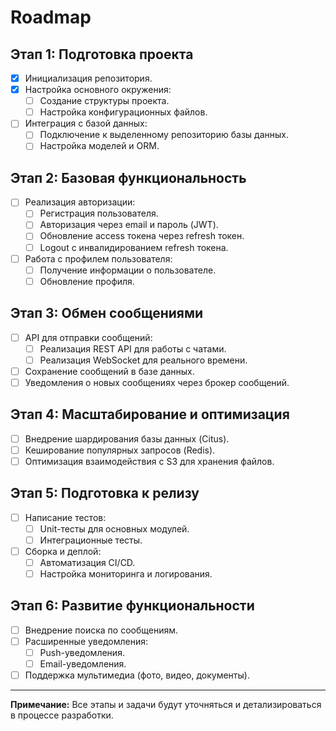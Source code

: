 # Roadmap

## Этап 1: Подготовка проекта
- [x] Инициализация репозитория.
- [x] Настройка основного окружения:
  - [ ] Создание структуры проекта.
  - [ ] Настройка конфигурационных файлов.
- [ ] Интеграция с базой данных:
  - [ ] Подключение к выделенному репозиторию базы данных.
  - [ ] Настройка моделей и ORM.

## Этап 2: Базовая функциональность
- [ ] Реализация авторизации:
  - [ ] Регистрация пользователя.
  - [ ] Авторизация через email и пароль (JWT).
  - [ ] Обновление access токена через refresh токен.
  - [ ] Logout с инвалидированием refresh токена.
- [ ] Работа с профилем пользователя:
  - [ ] Получение информации о пользователе.
  - [ ] Обновление профиля.

## Этап 3: Обмен сообщениями
- [ ] API для отправки сообщений:
  - [ ] Реализация REST API для работы с чатами.
  - [ ] Реализация WebSocket для реального времени.
- [ ] Сохранение сообщений в базе данных.
- [ ] Уведомления о новых сообщениях через брокер сообщений.

## Этап 4: Масштабирование и оптимизация
- [ ] Внедрение шардирования базы данных (Citus).
- [ ] Кеширование популярных запросов (Redis).
- [ ] Оптимизация взаимодействия с S3 для хранения файлов.

## Этап 5: Подготовка к релизу
- [ ] Написание тестов:
  - [ ] Unit-тесты для основных модулей.
  - [ ] Интеграционные тесты.
- [ ] Сборка и деплой:
  - [ ] Автоматизация CI/CD.
  - [ ] Настройка мониторинга и логирования.

## Этап 6: Развитие функциональности
- [ ] Внедрение поиска по сообщениям.
- [ ] Расширенные уведомления:
  - [ ] Push-уведомления.
  - [ ] Email-уведомления.
- [ ] Поддержка мультимедиа (фото, видео, документы).

---

**Примечание:** Все этапы и задачи будут уточняться и детализироваться в процессе разработки.
